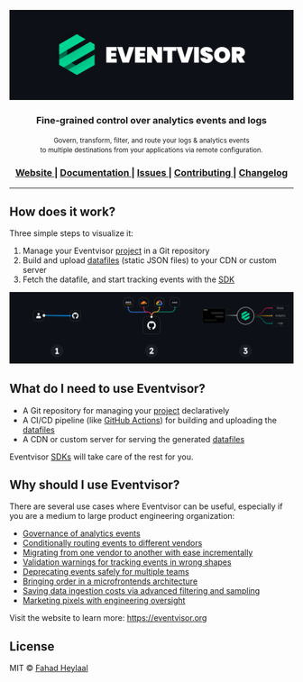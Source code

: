 [![Eventvisor](./assets/banner.png)](https://eventvisor.org)

<div align="center">
  <h3><strong>Fine-grained control over analytics events and logs</strong></h3>
</div>

<div align="center">
  <small>Govern, transform, filter, and route your logs & analytics events<br />to multiple destinations from your applications
via remote configuration.</small>
</div>

<div align="center">
  <h3>
    <a href="https://eventvisor.org">
      Website
    </a>
    <span> | </span>
    <a href="https://eventvisor.org/docs">
      Documentation
    </a>
    <span> | </span>
    <a href="https://github.com/eventvisor/eventvisor/issues">
      Issues
    </a>
    <span> | </span>
    <a href="https://eventvisor.org/docs/contributing">
      Contributing
    </a>
    <span> | </span>
    <a href="https://github.com/eventvisor/eventvisor/blob/main/CHANGELOG.md">
      Changelog
    </a>
  </h3>
</div>

---

## How does it work?

Three simple steps to visualize it:

1. Manage your Eventvisor [project](https://eventvisor.org/docs/projects) in a Git repository
1. Build and upload [datafiles](https://eventvisor.org/docs/building-datafiles) (static JSON files) to your CDN or custom server
1. Fetch the datafile, and start tracking events with the [SDK](https://eventvisor.org/docs/sdks/javascript)

[![Eventvisor](./assets/flow.png)](https://eventvisor.org)

## What do I need to use Eventvisor?

- A Git repository for managing your [project](https://eventvisor.org/docs/projects) declaratively
- A CI/CD pipeline (like [GitHub Actions](https://eventvisor.org/docs/deployment/github-actions)) for building and uploading the [datafiles](https://eventvisor.org/docs/building-datafiles)
- A CDN or custom server for serving the generated [datafiles](https://eventvisor.org/docs/building-datafiles)

Eventvisor [SDKs](https://eventvisor.org/docs/sdks/javascript) will take care of the rest for you.

## Why should I use Eventvisor?

There are several use cases where Eventvisor can be useful, especially if you are a medium to large product engineering organization:

- [Governance of analytics events](https://eventvisor.org/docs/use-cases/governance/)
- [Conditionally routing events to different vendors](https://eventvisor.org/docs/use-cases/routing/)
- [Migrating from one vendor to another with ease incrementally](https://eventvisor.org/docs/use-cases/migrating-vendors/)
- [Validation warnings for tracking events in wrong shapes](https://eventvisor.org/docs/use-cases/validation/)
- [Deprecating events safely for multiple teams](https://eventvisor.org/docs/use-cases/deprecation/)
- [Bringing order in a microfrontends architecture](https://eventvisor.org/docs/use-cases/microfrontends/)
- [Saving data ingestion costs via advanced filtering and sampling](https://eventvisor.org/docs/use-cases/saving-ingestion-costs/)
- [Marketing pixels with engineering oversight](https://eventvisor.org/docs/use-cases/marketing-pixels/)

Visit the website to learn more: https://eventvisor.org

## License

MIT © [Fahad Heylaal](https://fahad19.com)

